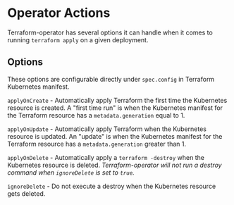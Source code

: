 # Operator Actions

Terraform-operator has several options it can handle when it comes to running `terraform apply` on a given deployment. 

## Options

These options are configurable directly under `spec.config` in Terraform Kubernetes manifest.

`applyOnCreate` -  Automatically apply Terraform the first time the Kubernetes resource is created. A "first time run" is when the Kubernetes manifest for the Terraform resource has a `metadata.generation` equal to 1.
    

`applyOnUpdate` - Automatically apply Terraform when the Kubernetes resource is updated. An "update" is when the Kubernetes manifest for the Terraform resource has a `metadata.generation` greater than 1.
    

`applyOnDelete` - Automatically apply a `terraform -destroy` when the Kubernetes resource is deleted. _Terraform-operator will not run a destroy command when `ignoreDelete` is set to `true`._
    
`ignoreDelete` - Do not execute a destroy when the Kubernetes resource gets deleted.
    